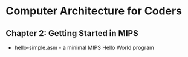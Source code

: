 # Computer Architecture for Coders
## Chapter 2: Getting Started in MIPS

* hello-simple.asm - a minimal MIPS Hello World program